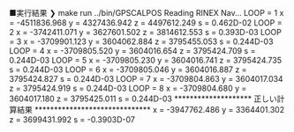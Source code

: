 


                                                               
■実行結果
❯ make run
../bin/GPSCALPOS
 Reading RINEX Nav...
LOOP = 1     x = -4511836.968     y =  4327436.942     z =  4497612.249     s =    0.462D-02
LOOP = 2     x = -3742411.071     y =  3627601.502     z =  3814612.553     s =    0.393D-03
LOOP = 3     x = -3709901.123     y =  3604062.884     z =  3795455.053     s =    0.244D-03
LOOP = 4     x = -3709805.520     y =  3604016.654     z =  3795424.709     s =    0.244D-03
LOOP = 5     x = -3709805.230     y =  3604016.741     z =  3795424.735     s =    0.244D-03
LOOP = 6     x = -3709805.046     y =  3604016.887     z =  3795424.827     s =    0.244D-03
LOOP = 7     x = -3709804.863     y =  3604017.034     z =  3795424.919     s =    0.244D-03
LOOP = 8     x = -3709804.680     y =  3604017.180     z =  3795425.011     s =    0.244D-03
 ******************** 正しい計算結果 ******************************
x = -3947762.486     y =  3364401.302     z =  3699431.992     s =  -0.3903D-07
